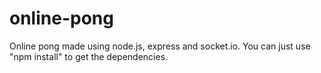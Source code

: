 # online-pong
Online pong made using node.js, express and socket.io. You can just use "npm install" to get the dependencies.
